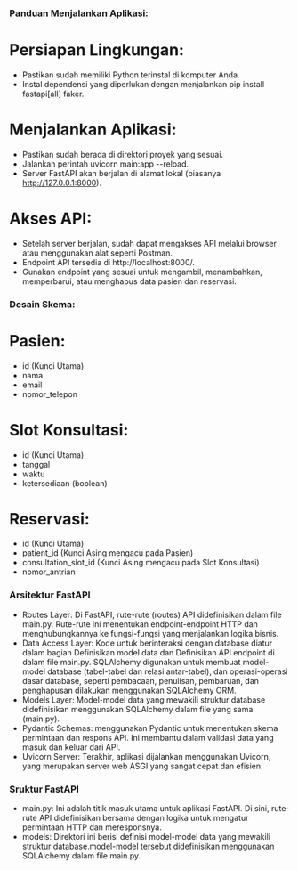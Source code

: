 ### Panduan Menjalankan Aplikasi: 
# Persiapan Lingkungan: 
- Pastikan sudah memiliki Python terinstal di komputer Anda.
- Instal dependensi yang diperlukan dengan menjalankan pip install fastapi[all] faker.

# Menjalankan Aplikasi: 
- Pastikan sudah berada di direktori proyek yang sesuai.
- Jalankan perintah uvicorn main:app --reload.
- Server FastAPI akan berjalan di alamat lokal (biasanya http://127.0.0.1:8000).

# Akses API: 
- Setelah server berjalan, sudah dapat mengakses API melalui browser atau menggunakan alat seperti Postman.
- Endpoint API tersedia di http://localhost:8000/.
- Gunakan endpoint yang sesuai untuk mengambil, menambahkan, memperbarui, atau menghapus data pasien dan reservasi.

### Desain Skema:
# Pasien:
- id (Kunci Utama)
- nama
- email
- nomor_telepon

# Slot Konsultasi:
- id (Kunci Utama)
- tanggal
- waktu
- ketersediaan (boolean)

# Reservasi:
- id (Kunci Utama)
- patient_id (Kunci Asing mengacu pada Pasien)
- consultation_slot_id (Kunci Asing mengacu pada Slot Konsultasi)
- nomor_antrian

### Arsitektur FastAPI 

- Routes Layer: Di FastAPI, rute-rute (routes) API didefinisikan dalam file main.py. Rute-rute ini menentukan endpoint-endpoint HTTP dan menghubungkannya ke fungsi-fungsi yang menjalankan logika bisnis.
- Data Access Layer: Kode untuk berinteraksi dengan database diatur dalam bagian Definisikan model data dan Definisikan API endpoint di dalam file main.py. SQLAlchemy digunakan untuk membuat model-model database (tabel-tabel dan relasi antar-tabel), dan operasi-operasi dasar database, seperti pembacaan, penulisan, pembaruan, dan penghapusan dilakukan menggunakan SQLAlchemy ORM.
- Models Layer: Model-model data yang mewakili struktur database didefinisikan menggunakan SQLAlchemy dalam file yang sama (main.py).
- Pydantic Schemas: menggunakan Pydantic untuk menentukan skema permintaan dan respons API. Ini membantu dalam validasi data yang masuk dan keluar dari API.
- Uvicorn Server: Terakhir, aplikasi dijalankan menggunakan Uvicorn, yang merupakan server web ASGI yang sangat cepat dan efisien.

### Sruktur FastAPI
  - main.py: Ini adalah titik masuk utama untuk aplikasi FastAPI. Di sini, rute-rute API didefinisikan bersama dengan logika untuk mengatur permintaan HTTP dan meresponsnya.
  - models: Direktori ini berisi definisi model-model data yang mewakili struktur database.model-model tersebut didefinisikan menggunakan SQLAlchemy dalam file main.py.
